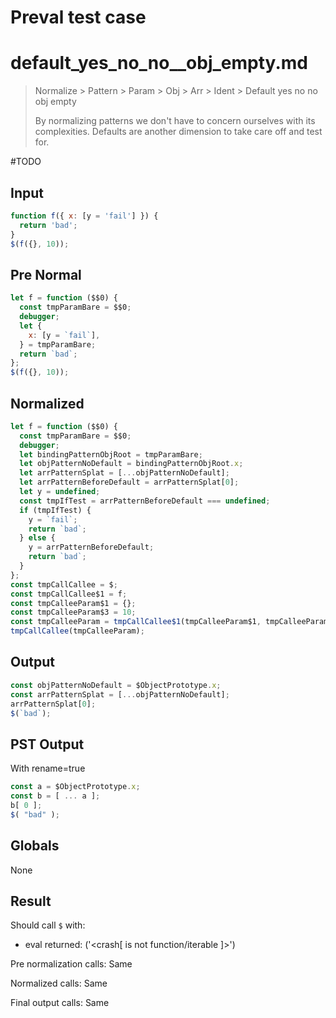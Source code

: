 # Preval test case

# default_yes_no_no__obj_empty.md

> Normalize > Pattern > Param > Obj > Arr > Ident > Default yes no no  obj empty
>
> By normalizing patterns we don't have to concern ourselves with its complexities. Defaults are another dimension to take care off and test for.

#TODO

## Input

`````js filename=intro
function f({ x: [y = 'fail'] }) {
  return 'bad';
}
$(f({}, 10));
`````

## Pre Normal

`````js filename=intro
let f = function ($$0) {
  const tmpParamBare = $$0;
  debugger;
  let {
    x: [y = `fail`],
  } = tmpParamBare;
  return `bad`;
};
$(f({}, 10));
`````

## Normalized

`````js filename=intro
let f = function ($$0) {
  const tmpParamBare = $$0;
  debugger;
  let bindingPatternObjRoot = tmpParamBare;
  let objPatternNoDefault = bindingPatternObjRoot.x;
  let arrPatternSplat = [...objPatternNoDefault];
  let arrPatternBeforeDefault = arrPatternSplat[0];
  let y = undefined;
  const tmpIfTest = arrPatternBeforeDefault === undefined;
  if (tmpIfTest) {
    y = `fail`;
    return `bad`;
  } else {
    y = arrPatternBeforeDefault;
    return `bad`;
  }
};
const tmpCallCallee = $;
const tmpCallCallee$1 = f;
const tmpCalleeParam$1 = {};
const tmpCalleeParam$3 = 10;
const tmpCalleeParam = tmpCallCallee$1(tmpCalleeParam$1, tmpCalleeParam$3);
tmpCallCallee(tmpCalleeParam);
`````

## Output

`````js filename=intro
const objPatternNoDefault = $ObjectPrototype.x;
const arrPatternSplat = [...objPatternNoDefault];
arrPatternSplat[0];
$(`bad`);
`````

## PST Output

With rename=true

`````js filename=intro
const a = $ObjectPrototype.x;
const b = [ ... a ];
b[ 0 ];
$( "bad" );
`````

## Globals

None

## Result

Should call `$` with:
 - eval returned: ('<crash[ <ref> is not function/iterable ]>')

Pre normalization calls: Same

Normalized calls: Same

Final output calls: Same
